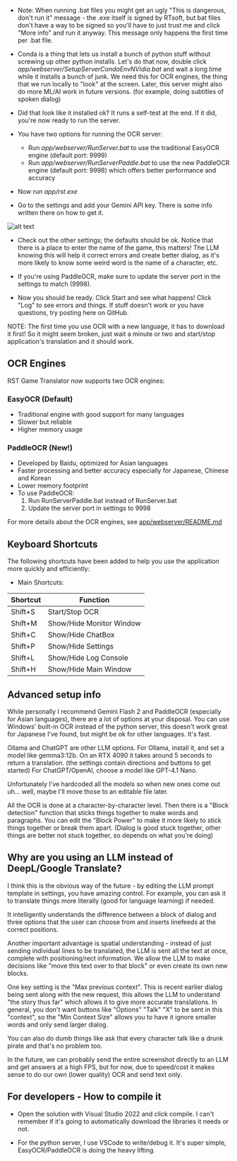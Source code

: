 
* Note:  When running .bat files you might get an ugly "This is dangerous, don't run it" message - the .exe itself is signed by RTsoft, but bat files don't have a way to be signed so you'll have to just trust me and click "More info" and run it anyway.  This message only happens the first time per .bat file.

* Conda is a thing that lets us install a bunch of python stuff without screwing up other python installs.  Let's do that now, double click *app/webserver/SetupServerCondaEnvNVidia.bat* and wait a long time while it installs a bunch of junk.  We need this for OCR engines, the thing that we run locally to "look" at the screen.  Later, this server might also do more ML/AI work in future versions. (for example, doing subtitles of spoken dialog)

* Did that look like it installed ok?  It runs a self-test at the end.  If it did, you're now ready to run the server.

* You have two options for running the OCR server:
  * Run *app/webserver/RunServer.bat* to use the traditional EasyOCR engine (default port: 9999)
  * Run *app/webserver/RunServerPaddle.bat* to use the new PaddleOCR engine (default port: 9998) which offers better performance and accuracy

* Now run *app/rst.exe*

* Go to the settings and add your Gemini API key.  There is some info written there on how to get it.

![alt text](media/settings_gemini.png)

* Check out the other settings; the defaults should be ok.  Notice that there is a place to enter the name of the game, this matters!  The LLM knowing this will help it correct errors and create better dialog, as it's more likely to know some weird word is the name of a character, etc.

* If you're using PaddleOCR, make sure to update the server port in the settings to match (9998).

* Now you should be ready.  Click Start and see what happens!  Click "Log" to see errors and things.  If stuff doesn't work or you have questions, try posting here on GitHub.

NOTE: The first time you use OCR with a new language, it has to download it first!  So it might seem broken, just wait a minute or two and start/stop application's translation and it should work.

## OCR Engines

RST Game Translator now supports two OCR engines:

### EasyOCR (Default)
- Traditional engine with good support for many languages
- Slower but reliable
- Higher memory usage

### PaddleOCR (New!)
- Developed by Baidu, optimized for Asian languages
- Faster processing and better accuracy especially for Japanese, Chinese and Korean
- Lower memory footprint
- To use PaddleOCR:
  1. Run RunServerPaddle.bat instead of RunServer.bat
  2. Update the server port in settings to 9998

For more details about the OCR engines, see [app/webserver/README.md](app/webserver/README.md)

## Keyboard Shortcuts

The following shortcuts have been added to help you use the application more quickly and efficiently:

* Main Shortcuts:

| Shortcut  | Function  |
|-----------|-----------|
| Shift+S | Start/Stop OCR |
| Shift+M | Show/Hide Monitor Window |
| Shift+C | Show/Hide ChatBox |
| Shift+P | Show/Hide Settings |
| Shift+L | Show/Hide Log Console |
| Shift+H | Show/Hide Main Window |

## Advanced setup info ##
While personally I recommend Gemini Flash 2 and PaddleOCR (especially for Asian languages), there are a lot of options at your disposal.  You can use Windows' built-in OCR instead of the python server, this doesn't work great for Japanese I've found, but might be ok for other languages.  It's fast.

Ollama and ChatGPT are other LLM options. For Ollama, install it, and set a model like gemma3:12b.  On an RTX 4090 it takes around 5 seconds to return a translation.  (the settings contain directions and buttons to get started)  For ChatGPT/OpenAI, choose a model like GPT-4.1 Nano.

Unfortunately I've hardcoded all the models so when new ones come out uh... well, maybe I'll move those to an editable file later.

All the OCR is done at a character-by-character level.  Then there is a "Block detection" function that sticks things together to make words and paragraphs.  You can edit the "Block Power" to make it more likely to stick things together or break them apart.  (Dialog is good stuck together, other things are better not stuck together, so depends on what you're doing)

## Why are you using an LLM instead of DeepL/Google Translate? ##

I think this is the obvious way of the future - by editing the LLM prompt template in settings, you have amazing control.  For example, you can ask it to translate things more literally (good for language learning) if needed. 

It intelligently understands the difference between a block of dialog and three options that the user can choose from and inserts linefeeds at the correct positions.

Another important advantage is spatial understanding - instead of just sending individual lines to be translated, the LLM is sent all the text at once, complete with positioning/rect information.  We allow the LLM to make decisions like "move this text over to that block" or even create its own new blocks.

One key setting is the "Max previous context".  This is recent earlier dialog being sent along with the new request, this allows the LLM to understand "the story thus far" which allows it to give more accurate translations.  In general, you don't want buttons like "Options" "Talk" "X" to be sent in this "context", so the "Min Context Size" allows you to have it ignore smaller words and only send larger dialog.

You can also do dumb things like ask that every character talk like a drunk pirate and that's no problem too.

In the future, we can probably send the entire screenshot directly to an LLM and get answers at a high FPS, but for now, due to speed/cost it makes sense to do our own (lower quality) OCR and send text only.

## For developers - How to compile it ##

* Open the solution with Visual Studio 2022 and click compile.  I can't remember if it's going to automatically download the libraries it needs or not.

* For the python server, I use VSCode to write/debug it.  It's super simple, EasyOCR/PaddleOCR is doing the heavy lifting. 
